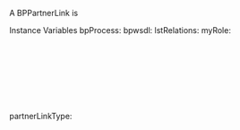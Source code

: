 A BPPartnerLink is 

Instance Variables
	bpProcess:		<Object>
	bpwsdl:		<Object>
	lstRelations:		<Object>
	myRole:		<Object>
	partnerLinkType:		<Object>
	partnerRole:		<Object>

bpProcess
	- xxxxx

bpwsdl
	- xxxxx

lstRelations
	- xxxxx

myRole
	- xxxxx

partnerLinkType
	- xxxxx

partnerRole
	- xxxxx
